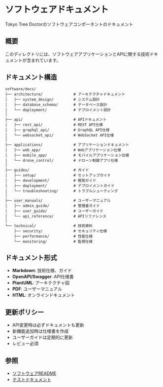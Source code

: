 # ソフトウェアドキュメント

Tokyo Tree Doctorのソフトウェアコンポーネントのドキュメント

## 概要

このディレクトリには、ソフトウェアアプリケーションとAPIに関する技術ドキュメントが含まれています。

## ドキュメント構造

```
software/docs/
├── architecture/              # アーキテクチャドキュメント
│   ├── system_design/         # システム設計
│   ├── database_schema/       # データベース設計
│   └── deployment/            # デプロイメント設計
│
├── api/                       # APIドキュメント
│   ├── rest_api/              # REST API仕様
│   ├── graphql_api/           # GraphQL API仕様
│   └── websocket_api/         # WebSocket API仕様
│
├── applications/              # アプリケーションドキュメント
│   ├── web_app/               # Webアプリケーション仕様
│   ├── mobile_app/            # モバイルアプリケーション仕様
│   └── drone_control/         # ドローン制御アプリ仕様
│
├── guides/                    # ガイド
│   ├── setup/                 # セットアップガイド
│   ├── development/           # 開発ガイド
│   ├── deployment/            # デプロイメントガイド
│   └── troubleshooting/       # トラブルシューティング
│
├── user_manuals/              # ユーザーマニュアル
│   ├── admin_guide/           # 管理者ガイド
│   ├── user_guide/            # ユーザーガイド
│   └── api_reference/         # APIリファレンス
│
└── technical/                 # 技術資料
    ├── security/              # セキュリティ仕様
    ├── performance/           # 性能仕様
    └── monitoring/            # 監視仕様
```

## ドキュメント形式

- **Markdown**: 技術仕様、ガイド
- **OpenAPI/Swagger**: API仕様書
- **PlantUML**: アーキテクチャ図
- **PDF**: ユーザーマニュアル
- **HTML**: オンラインドキュメント

## 更新ポリシー

- API変更時は必ずドキュメントも更新
- 新機能追加時は仕様書を作成
- ユーザーガイドは定期的に更新
- レビュー必須

## 参照

- [ソフトウェアREADME](../README.md)
- [テストドキュメント](../tests/README.md) 
